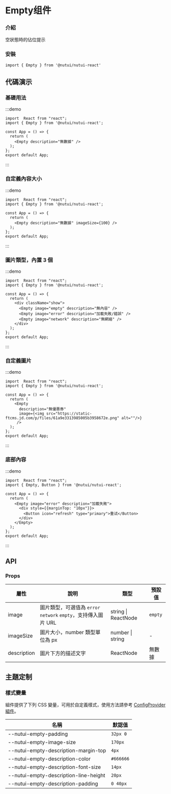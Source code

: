#  Empty组件

### 介紹

空狀態時的佔位提示

### 安裝

```tsx
import { Empty } from '@nutui/nutui-react'
```

## 代碼演示

### 基礎用法
:::demo
```tsx
import  React from "react";
import { Empty } from '@nutui/nutui-react';

const App = () => {
  return (
    <Empty description="無數據" />
  );
};
export default App;
```
:::

### 自定義內容大小
:::demo
```tsx
import  React from "react";
import { Empty } from '@nutui/nutui-react';

const App = () => {
  return (
    <Empty description="無數據" imageSize={100} />
  );
};
export default App;
```
:::

### 圖片類型，內置 3 個
:::demo
```tsx
import  React from "react";
import { Empty } from '@nutui/nutui-react';

const App = () => {
  return (
    <div className="show">
      <Empty image="empty" description="無內容" />
      <Empty image="error" description="加載失敗/錯誤" />
      <Empty image="network" description="無網絡" />
    </div>
  );
};
export default App;
```
:::

### 自定義圖片
:::demo
```tsx
import  React from "react";
import { Empty } from '@nutui/nutui-react';

const App = () => {
  return (
    <Empty
      description="無優惠券" 
      image={<img src="https://static-ftcms.jd.com/p/files/61a9e3313985005b3958672e.png" alt=""/>}
     />
  );
};
export default App;
```
:::


### 底部內容
:::demo
```tsx
import  React from "react";
import { Empty, Button } from '@nutui/nutui-react';

const App = () => {
  return (
    <Empty image="error" description="加載失敗">
      <div style={{marginTop: "10px"}}>
        <Button icon="refresh" type="primary">重试</Button>
      </div>
    </Empty>
  );
};
export default App;
```
:::
## API

### Props

| 屬性 | 說明 | 類型 | 預設值           |
|--------------|----------------------------------|--------|------------------|
| image         | 圖片類型，可選值為 `error` `network` `empty`，支持傳入圖片 URL              | string \| ReactNode       | `empty` |
| imageSize        | 圖片大小，number 類型單位為 px                    | number \| string | -       |
| description         | 圖片下方的描述文字  | ReactNode |    無數據             |


## 主題定制

### 樣式變量

組件提供了下列 CSS 變量，可用於自定義樣式，使用方法請參考 [ConfigProvider 組件](#/zh-CN/component/configprovider)。

| 名稱 | 默認值 |
| --- | --- |
| --nutui-empty-padding | `32px 0` |
| --nutui-empty-image-size | `170px` |
| --nutui-empty-description-margin-top | `4px` |
| --nutui-empty-description-color | `#666666` |
| --nutui-empty-description-font-size | `14px` |
| --nutui-empty-description-line-height | `20px` |
| --nutui-empty-description-padding | `0 40px` |
